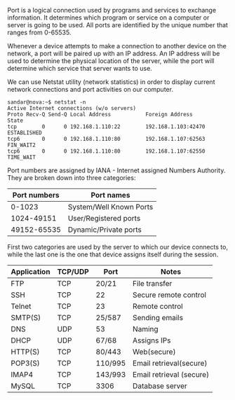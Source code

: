 Port is a logical connection used by programs and services to exchange information. It determines which program or service on a computer or server is going to be used.  All ports are identified by the unique number that ranges from 0-65535. 

Whenever a device attempts to make a connection to another device on the network, a port will be paired up with an IP address. An IP address will be used to determine the physical location of the server, while the port will determine which service that server wants to use. 

We can use Netstat utility (network statistics) in order to display current network connections and port activities on our computer. 

```
sandar@nova:~$ netstat -n
Active Internet connections (w/o servers)
Proto Recv-Q Send-Q Local Address           Foreign Address         State      
tcp        0      0 192.168.1.110:22        192.168.1.103:42470     ESTABLISHED
tcp6       0      0 192.168.1.110:80        192.168.1.107:62563     FIN_WAIT2  
tcp6       0      0 192.168.1.110:80        192.168.1.107:62550     TIME_WAIT  
```

Port numbers are assigned by IANA - Internet assigned Numbers Authority. They are broken down into three categories:

| Port numbers | Port names              |
| ------------ | ----------------------- |
| 0-1023       | System/Well Known Ports |
| 1024-49151   | User/Registered ports   |
| 49152-65535  | Dynamic/Private ports   |

First two categories are used by the server to which our device connects to, while the last one is the one that device assigns itself during the session.

| Application | TCP/UDP | Port    | Notes                    |
| ----------- | ------- | ------- | ------------------------ |
| FTP         | TCP     | 20/21   | File transfer            |
| SSH         | TCP     | 22      | Secure remote control    |
| Telnet      | TCP     | 23      | Remote control           |
| SMTP(S)     | TCP     | 25/587  | Sending emails           |
| DNS         | UDP     | 53      | Naming                   |
| DHCP        | UDP     | 67/68   | Assigns IPs              |
| HTTP(S)     | TCP     | 80/443  | Web(secure)              |
| POP3(S)     | TCP     | 110/995 | Email retrieval(secure)  |
| IMAP4       | TCP     | 143/993 | Email retrieval (secure) |
| MySQL       | TCP     | 3306    | Database server          |
